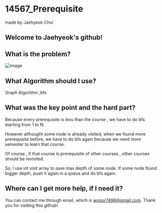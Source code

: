 # 14567_Prerequisite

made by Jaehyeok Choi

## Welcome to Jaehyeok's github!

## What is the problem?

![image](https://github.com/Choi-JaeHyeok-21500749/14567_Prerequisite/blob/main/14567_pro.PNG)

## What Algorithm should I use?

Graph Algorithm ,bfs

## What was the key point and the hard part?

Because every prerequisite is less than the course , we have to do bfs starting from 1 to N.

However althought some node is already visited, when we found more prerequisite before, we have to do bfs again because we need more semester to learn that course.

Of course , if that course is prerequisite of other courses , other courses should be revisited.

So, I use int visit array to save max depth of some node. If some node found bigger depth, push it again in a queue and do bfs again. 

## Where can I get more help, if I need it?

You can contact me through email, which is wogur7496@gmail.com.
Thank you for visiting this github!
